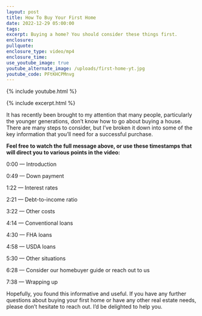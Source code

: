 ```yaml
---
layout: post
title: How To Buy Your First Home
date: 2022-12-29 05:00:00
tags:
excerpt: Buying a home? You should consider these things first.
enclosure:
pullquote:
enclosure_type: video/mp4
enclosure_time:
use_youtube_image: true
youtube_alternate_image: /uploads/first-home-yt.jpg
youtube_code: PFtKHCPMnvg
---
```

{% include youtube.html %}

{% include excerpt.html %}

It has recently been brought to my attention that many people, particularly the younger generations, don’t know how to go about buying a house. There are many steps to consider, but I’ve broken it down into some of the key information that you’ll need for a successful purchase.

**Feel free to watch the full message above, or use these timestamps that will direct you to various points in the video:**

0:00 — Introduction

0:49 — Down payment

1:22 — Interest rates

2:21 — Debt-to-income ratio

3:22 — Other costs

4:14 — Conventional loans

4:30 — FHA loans

4:58 — USDA loans

5:30 — Other situations

6:28 — Consider our homebuyer guide or reach out to us

7:38 — Wrapping up

Hopefully, you found this informative and useful. If you have any further questions about buying your first home or have any other real estate needs, please don’t hesitate to reach out. I’d be delighted to help you.